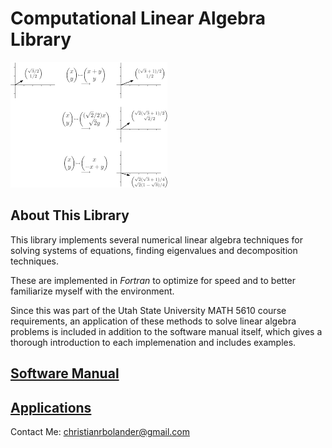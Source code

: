 
# Computational Linear Algebra Library

[![Linear algebra concepts](./linear_algebra_intro_picture.png)](https://upload.wikimedia.org/wikipedia/commons/8/89/Linalg_geometry_of_lines_problem1_3.png)


## About This Library

This library implements several numerical linear algebra techniques for solving systems of equations, finding eigenvalues and decomposition techniques.

These are implemented in *Fortran* to optimize for speed and to better familiarize myself with the environment.

Since this was part of the Utah State University MATH 5610 course requirements, an application of these methods to solve linear algebra problems is included in addition to the software manual itself, which gives a thorough introduction to each implemenation and includes examples.


## [Software Manual](Software_Manual/SWMToC.md)

## [Applications](./HomeworkToC.md)

Contact Me: [christianrbolander@gmail.com](mailto:christianrbolander@gmail.com)
